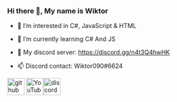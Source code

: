 ### Hi there 👋, My name is Wiktor

- 👀 I’m interested in C#, JavaScript & HTML
- 🌱 I’m currently learning C# And JS


- 💬 My discord server: https://discord.gg/n4t3Q4hwHK
- 📫 Discord contact: Wiktor090#6624

[<img src='https://cdn.jsdelivr.net/npm/simple-icons@3.0.1/icons/github.svg' alt='github' height='40'>](https://github.com/Wiktor090)  [<img src='https://cdn.jsdelivr.net/npm/simple-icons@3.0.1/icons/youtube.svg' alt='YouTube' height='40'>](https://www.youtube.com/channel/UCjacORkQ-CCsRR7Aol7bfgw)[<img src='https://cdn.jsdelivr.net/npm/simple-icons@3.0.1/icons/discord.svg' alt='discord' height='40'>](https://discord.gg/n4t3Q4hwHK)   

